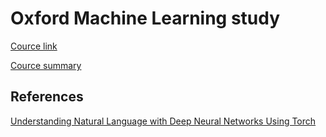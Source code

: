 Oxford Machine Learning study
=============================

[Cource link](https://www.cs.ox.ac.uk/people/nando.defreitas/machinelearning/)

[Cource summary](https://docs.google.com/document/d/1FNJlbf5qa0cbskKBnF8M0MXe3KggDCmaZDB1Ewj5sf8/edit#heading=h.hc4h572v25dr)


References
----------

[Understanding Natural Language with Deep Neural Networks Using Torch](http://devblogs.nvidia.com/parallelforall/understanding-natural-language-deep-neural-networks-using-torch/)
